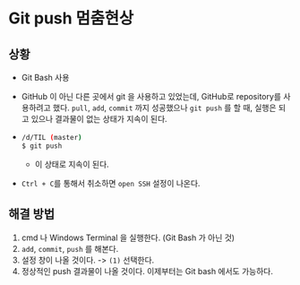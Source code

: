 # Git push 멈춤현상



## 상황

- Git Bash 사용

- GitHub 이 아닌 다른 곳에서 git 을 사용하고 있었는데,
  GitHub로 repository를 사용하려고 했다.
  `pull`, `add`, `commit` 까지 성공했으나
  `git push` 를 할 때, 실행은 되고 있으나 결과물이 없는 상태가 지속이 된다.

- ```bash
  /d/TIL (master)
  $ git push
  
  
  ```

  - 이 상태로 지속이 된다.

-  `Ctrl + C`를 통해서 취소하면 `open SSH` 설정이 나온다.



## 해결 방법

1. cmd 나 Windows Terminal 을 실행한다. (Git Bash 가 아닌 것)
2. `add`, `commit`, `push` 를 해본다.
3. 설정 창이 나올 것이다. -> `(1)` 선택한다.
4. 정상적인 push 결과물이 나올 것이다.
   이제부터는 Git bash 에서도 가능하다.